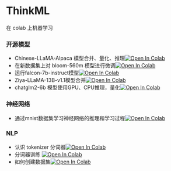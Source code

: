 # ThinkML

在 colab 上机器学习

### 开源模型

- Chinese-LLaMA-Alpaca 模型合并、量化、推理[![Open In Colab](https://colab.research.google.com/assets/colab-badge.svg)](convert_and_quantize_chinese_llama_and_alpaca.ipynb)
- 在新数据集上对 bloom-560m 模型进行微调[![Open In Colab](https://colab.research.google.com/assets/colab-badge.svg)](https://colab.research.google.com/drive/10z_VovPfAJ2XAP85aYTAXzRJnvYFSvIE?usp=sharing)
- 运行falcon-7b-instruct模型[![Open In Colab](https://colab.research.google.com/assets/colab-badge.svg)](https://colab.research.google.com/drive/1teCBp6CIjdxiS95_mXA5AJD2yoQXs7yE?usp=sharing)
- Ziya-LLaMA-13B-v1.1模型合并[![Open In Colab](https://colab.research.google.com/assets/colab-badge.svg)](https://colab.research.google.com/drive/17VxZo2zMh_K-Vs1apSfgZ7RJIPFgBwiL?usp=sharing)
- chatglm2-6b 模型使用GPU、CPU推理，量化[![Open In Colab](https://colab.research.google.com/assets/colab-badge.svg)](https://colab.research.google.com/drive/1QzICsteAyMkwG_fhtfeTmVpFa22YP4fB?usp=sharing)

### 神经网络

- 通过mnist数据集学习神经网络的推理和学习过程[![Open In Colab](https://colab.research.google.com/assets/colab-badge.svg)](https://colab.research.google.com/drive/1sIXpw5YJ6-DvwSffFCiLj_8Vn8obRFyf?usp=sharing)

### NLP

- 认识 tokenizer 分词器[![Open In Colab](https://colab.research.google.com/assets/colab-badge.svg)](https://colab.research.google.com/drive/1gtsgcTHZRYrzo-X4q2r9lhQvRXkeWaY4?usp=sharing)
- 分词器训练 [![Open In Colab](https://colab.research.google.com/assets/colab-badge.svg)](https://colab.research.google.com/drive/143sp-8AhTximWWfYiuIOkLJIBzm_pjhW?usp=sharing)
- 如何创建数据集[![Open In Colab](https://colab.research.google.com/assets/colab-badge.svg)](https://colab.research.google.com/drive/1cVkU5yB1iyUEG8J5YfXRtXWrWGFJz8WY?usp=sharing)



